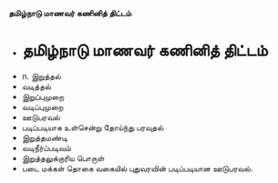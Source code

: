 **தமிழ்நாடு மாணவர் கணினித் திட்டம்**
- # தமிழ்நாடு மாணவர் கணினித் திட்டம்
- n. இறுத்தல்
- வடித்தல்
- இறுப்புமுறை
- வடிப்புமுறை
- ஊடுபரவல்
- படிப்படியாக உள்சென்று தோய்ந்து பரவுதல்
- இறுத்தமண்டி
- வடிநீர்ப்படிவம்
-  இறுத்தலுக்குரிய பொருள்
- படை மக்கள் தொகை வகையில் புதுவரவின் படிப்படியான ஊடுபரவல்.

